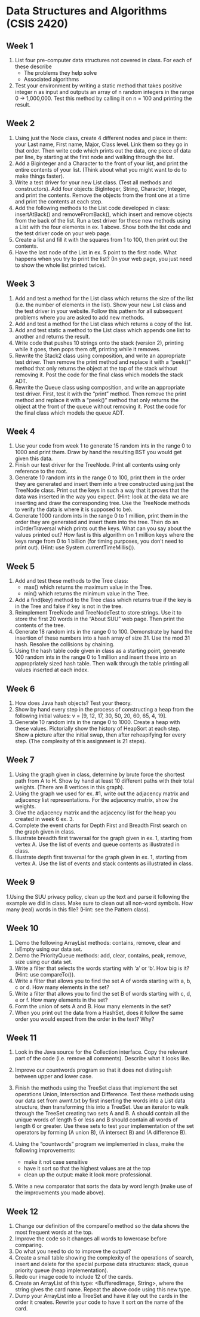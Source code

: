 # Data Structures and Algorithms (CSIS 2420)
## Week 1
1. List four pre-computer data structures not covered in class. For each of these describe
    -  The problems they help solve
    -  Associated algorithms
2. Test your environment by writing a static method that takes positive integer n as input and outputs an array of n random integers in the range 0 → 1,000,000. Test this method by calling it on n = 100 and printing the result.


## Week 2
1. Using just the Node class, create 4 different nodes and place in them: your Last name, First name, Major, Class level. Link them so they go in that order. Then write code which prints out the data, one piece of data per line, by starting at the first node and walking through the list.
2. Add a Biginteger and a Character to the front of your list, and print the entire contents of your list. (Think about what you might want to do to make things faster).
3. Write a test driver for your new List class. (Test all methods and constructors). Add four objects: BigInteger, String, Character, Integer, and print the contents. Remove the objects from the front one at a time and print the contents at each step.
4. Add the following methods to the List code developed in class: insertAtBack() and removeFromBack(), which insert and remove objects from the back of the list. Run a test driver for these new methods using a List with the four elements in ex. 1 above. Show both the list code and the test driver code on your web page.
5. Create a list and fill it with the squares from 1 to 100, then print out the contents.
6. Have the last node of the List in ex. 5 point to the first node. What happens when you try to print the list? (In your web page, you just need to show the whole list printed twice).


## Week 3
1. Add and test a method for the List class which returns the size of the list (i.e. the number of elements in the list). Show your new List class and the test driver in your website. Follow this pattern for all subsequent problems where you are asked to add new methods.
2. Add and test a method for the List class which returns a copy of the list.
3. Add and test static a method to the List class which appends one list to another and returns the result.
4. Write code that pushes 10 strings onto the stack (version 2), printing while it goes, then pops them off, printing while it removes.
5. Rewrite the Stack2 class using composition, and write an appropriate test driver. Then remove the print method and replace it with a “peek()” method that only returns the object at the top of the stack without removing it. Post the code for the final class which models the stack ADT.
6. Rewrite the Queue class using composition, and write an appropriate test driver. First, test it with the “print” method. Then remove the print method and replace it with a “peek()” method that only returns the object at the front of the queue without removing it. Post the code for the final class which models the queue ADT.


## Week 4
1. Use your code from week 1 to generate 15 random ints in the range 0 to 1000 and print them. Draw by hand the resulting BST you would get given this data.
2. Finish our test driver for the TreeNode. Print all contents using only reference to the root.
3. Generate 10 random ints in the range 0 to 100, print them in the order they are generated and insert them into a tree constructed using just the TreeNode class. Print out the keys in such a way that it proves that the data was inserted in the way you expect. (Hint: look at the data we are inserting and draw the corresponding tree. Use the TreeNode methods to verify the data is where it is supposed to be).
4. Generate 1000 random ints in the range 0 to 1 million, print them in the order they are generated and insert them into the tree. Then do an inOrderTraversal which prints out the keys. What can you say about the values printed out? How fast is this algorithm on 1 million keys where the keys range from 0 to 1 billion (for timing purposes, you don’t need to print out). (Hint: use System.currentTimeMillis()).


## Week 5
1. Add and test these methods to the Tree class:
    - max() which returns the maximum value in the Tree.
    - min() which returns the minimum value in the Tree.
2.  Add a find(key) method to the Tree class which returns true if the key is in the Tree and false if key is not in the tree.
3.  Reimplement TreeNode and TreeNodeTest to store strings. Use it to store the first 20 words in the “About SUU” web page. Then print the contents of the tree.
4. Generate 18 random ints in the range 0 to 100. Demonstrate by hand the insertion of these numbers into a hash array of size 31. Use the mod 31 hash. Resolve the collisions by chaining.
5. Using the hash table code given in class as a starting point, generate 100 random ints in the range 0 to 1 million and insert these into an appropriately sized hash table. Then walk through the table printing all values inserted at each index.

## Week 6
1. How does Java hash objects? Test your theory.
2. Show by hand every step in the process of constructing a heap from the following initial values: v = [9, 12, 17, 30, 50, 20, 60, 65, 4, 19].
3. Generate 10 random ints in the range 0 to 1000. Create a heap with these values. Pictorially show the history of HeapSort at each step. Show a picture after the initial swap, then after reheapifying for every step. (The complexity of this assignment is 21 steps).


## Week 7
1. Using the graph given in class, determine by brute force the shortest path from A to H. Show by hand at least 10 different paths with their total weights. (There are 8 vertices in this graph).
2. Using the graph we used for ex. #1, write out the adjacency matrix and adjacency list representations. For the adjacency matrix, show the weights.
3. Give the adjacency matrix and the adjacency list for the heap you created in week 6 ex. 3.
4. Complete the event charts for Depth First and Breadth First search on the graph given in class.
5. Illustrate breadth first traversal for the graph given in ex. 1, starting from vertex A. Use the list of events and queue contents as illustrated in class.
6. Illustrate depth first traversal for the graph given in ex. 1, starting from vertex A. Use the list of events and stack contents as illustrated in class.


## Week 9
1.Using the SUU privacy policy, clean up the text and parse it following the example we did in class. Make sure to clean out all non-word symbols. How many (real) words in this file? (Hint: see the Pattern class).


## Week 10
1. Demo the following ArrayList methods: contains, remove, clear and isEmpty using our data set.
2. Demo the PriorityQueue methods: add, clear, contains, peak, remove, size using our data set.
3. Write a filter that selects the words starting with ‘a’ or ‘b’. How big is it? (Hint: use compareTo()).
4. Write a filter that allows you to find the set A of words starting with a, b, c or d. How many elements in the set?
5. Write a filter that allows you to find the set B of words starting with c, d, e or f. How many elements in the set?
6. Form the union of sets A and B. How many elements in the set?
7. When you print out the data from a HashSet, does it follow the same order you would expect from the order in the text? Why?


## Week 11

1. Look in the Java source for the Collection interface. Copy the relevant part of the code (i.e. remove all comments). Describe what it looks like.
2. Improve our countwords program so that it does not distinguish between upper and lower case.
3. Finish the methods using the TreeSet class that implement the set operations Union, Intersection and Difference. Test these methods using our data set from awmt.txt by first inserting the words into a List data structure, then transforming this into a TreeSet. Use an iterator to walk through the TreeSet creating two sets A and B. A should contain all the unique words of length 5 or less and B should contain all words of length 6 or greater. Use these sets to test your implementation of the set operators by forming (A union B), (A intersect B) and (A difference B).

4. Using the “countwords” program we implemented in class, make the following improvements:
    - make it not case sensitive
    - have it sort so that the highest values are at the top
    - clean up the output: make it look more professional.
5. Write a new comparator that sorts the data by word length (make use of the improvements you made above).


## Week 12
1. Change our definition of the compareTo method so the data shows the most frequent words at the top.
2. Improve the code so it changes all words to lowercase before comparing.
3. Do what you need to do to improve the output?
4. Create a small table showing the complexity of the operations of search, insert and delete for the special purpose data structures: stack, queue priority queue (heap implementation).
5. Redo our image code to include 12 of the cards.
6. Create an ArrayList of this type: <BufferedImage, String>, where the string gives the card name. Repeat the above code using this new type.
7. Dump your ArrayList into a TreeSet and have it lay out the cards in the order it creates. Rewrite your code to have it sort on the name of the card.

